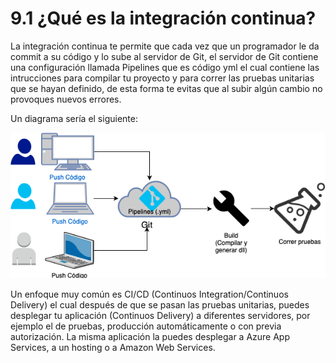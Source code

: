 # 9.1 ¿Qué es la integración continua?

La integración continua te permite que cada vez que un programador le da commit a su código y lo sube al servidor de Git, el servidor de Git contiene una configuración llamada Pipelines que es código yml el cual contiene las intrucciones para compilar tu proyecto y para correr las pruebas unitarias que se hayan definido, de esta forma te evitas que al subir algún cambio no provoques nuevos errores.

Un diagrama sería el siguiente:

![](../.gitbook/assets/image%20%28222%29.png)

Un enfoque muy común es CI/CD \(Continuos Integration/Continuos Delivery\) el cual después de que se pasan las pruebas unitarias, puedes desplegar tu aplicación \(Continuos Delivery\) a diferentes servidores, por ejemplo el de pruebas, producción automáticamente o con previa autorización. La misma aplicación la puedes desplegar a Azure App Services, a un hosting o a Amazon Web Services.

